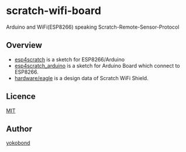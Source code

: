 # scratch-wifi-board
Arduino and WiFi(ESP8266) speaking Scratch-Remote-Sensor-Protocol


## Overview

- [esp4scratch](esp4scratch) is a sketch for ESP8266/Arduino
- [esp4scratch_arduino](esp4scratch_arduino) is a sketch for Arduino Board which connect to ESP8266.
- [hardware/eagle](hardware/eagle) is a design data of Scratch WiFi Shield.

## Licence

[MIT](LICENCE)

## Author

[yokobond](https://github.com/yokobond)
